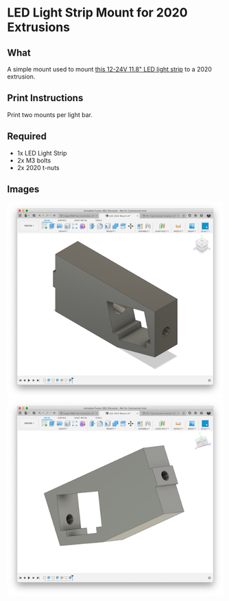 # LED Light Strip Mount for 2020 Extrusions

## What

A simple mount used to mount [this 12-24V 11.8" LED light strip](https://smile.amazon.com/gp/product/B00LAAUCZ2/)
to a 2020 extrusion.

## Print Instructions

Print two mounts per light bar.

## Required

* 1x LED Light Strip
* 2x M3 bolts 
* 2x 2020 t-nuts

## Images

![front](front.png)
![rear](rear.png)

